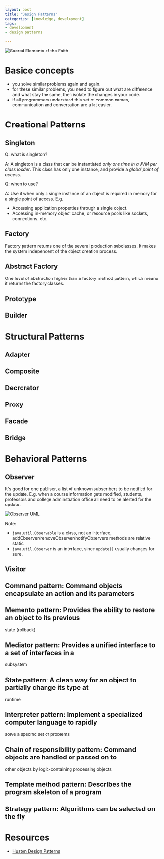 ```yaml
---
layout: post
title: "Design Patterns"
categories: [knowledge, development]
tags: 
- development
- design patterns

---
```


![Sacred Elements of the Faith](/media/content/design_pattern_GoF.png)

Basice concepts
================
 * you solve similar problems again and again.
 * for these similar problems, you need to figure out what are difference and
 what stay the same, then isolate the changes in your code.
 * if all programmers understand this set of common names, communication and
 conversation are a lot easier.

Creational Patterns
====================
## Singleton
Q: what is singleton?

A: A singleton is a class that can be instantiated *only one time in a JVM per
class loader*. This class has only one instance, and provide a *global point of
access*. 


Q: when to use?

A: Use it when only a single instance of an object is required in memory for a
single point of access. E.g.

 * Accessing application properties through a single object. 
 * Accessing in-memory object cache, or resource pools like sockets,
 connections. etc. 

## Factory
Factory pattern returns one of the several production subclasses. It makes the
system independent of the object creation process. 

## Abstract Factory
One level of abstraction higher than a factory method pattern, which means it
returns the factory classes. 


## Prototype
## Builder

Structural Patterns
====================
## Adapter
## Composite
## Decrorator
## Proxy
## Facade
## Bridge

Behavioral Patterns
====================
## Observer
It's good for one publiser, a list of unknown subscribers to be notified for
the update. E.g. when a course information gets modified, students, professors
and college adminstration office all need to be alerted for the update.

![Observer UML](http://upload.wikimedia.org/wikipedia/commons/thumb/8/8d/Observer.svg/500px-Observer.svg.png)

Note:

* `java.util.Observable` is a class, not an interface,
addObserver/removeObserver/notifyObservers methods are relative static.
* `java.util.Observer` is an interface, since `update()` usually changes for
sure.

## Visitor
## Command pattern: Command objects encapsulate an action and its parameters
## Memento pattern: Provides the ability to restore an object to its previous
state (rollback)
## Mediator pattern: Provides a unified interface to a set of interfaces in a
subsystem
## State pattern: A clean way for an object to partially change its type at
runtime
## Interpreter pattern: Implement a specialized computer language to rapidly
solve a specific set of problems
## Chain of responsibility pattern: Command objects are handled or passed on to
other objects by logic-containing processing objects
## Template method pattern: Describes the program skeleton of a program
## Strategy pattern: Algorithms can be selected on the fly

Resources
============
 * [Huston Design Patterns](http://www.vincehuston.org/dp/)
